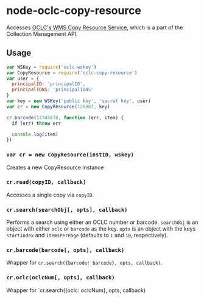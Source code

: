 # node-oclc-copy-resource

Accesses [OCLC's WMS Copy Resource Service](http://www.oclc.org/developer/develop/web-services/wms-collection-management-api/copy-resource.en.html), which is a part of the Collection Management API.

## Usage

```javascript
var WSKey = require('oclc-wskey')
var CopyResource = require('oclc-copy-resource')
var user = {
  principalID: 'principalID',
  principalIDNS: 'principalIDNS'
}
var key = new WSKey('public key', 'secret key', user)
var cr = new CopyResource(128807, key)

cr.barcode(12345678, function (err, item) {
  if (err) throw err

  console.log(item)
})
```

### `var cr = new CopyResource(instID, wskey)`

Creates a new CopyResource instance

### `cr.read(copyID, callback)`

Accesses a single copy via `copyID`. 

### `cr.search(searchObj[, opts], callback)`

Performs a search using either an OCLC number or barcode. `searchObj` is an object with either 
`oclc` or `barcode` as the key. `opts` is an object with the keys `startIndex` and `itemsPerPage`
(defaults to `1` and `10`, respectively).

### `cr.barcode(barcode[, opts], callback)`

Wrapper for `cr.search({barcode: barcode}, opts, callback)`.

### `cr.oclc(oclcNum[, opts], callback)`

Wrapper for `cr.search({oclc: oclcNum}, opts, callback)
